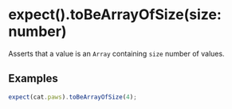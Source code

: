 # expect().toBeArrayOfSize(size: number)

Asserts that a value is an `Array` containing `size` number of values.

## Examples

```js
expect(cat.paws).toBeArrayOfSize(4);
```
